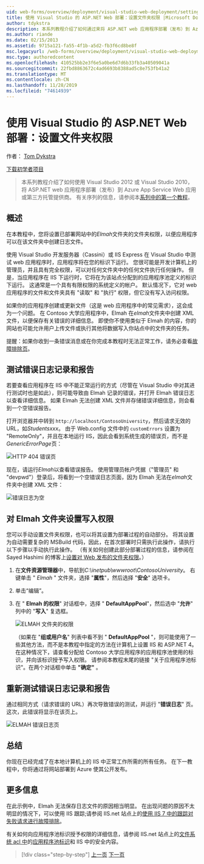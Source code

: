 ```yaml
---
uid: web-forms/overview/deployment/visual-studio-web-deployment/setting-folder-permissions
title: 使用 Visual Studio 的 ASP.NET Web 部署：设置文件夹权限 |Microsoft Docs
author: tdykstra
description: 本系列教程介绍了如何通过来将 ASP.NET web 应用程序部署（发布）到 Azure App Service Web 应用或第三方托管提供程序。
ms.author: riande
ms.date: 02/15/2013
ms.assetid: 9715a121-fa55-4f1b-a5d2-fb3f6cd8be8f
msc.legacyurl: /web-forms/overview/deployment/visual-studio-web-deployment/setting-folder-permissions
msc.type: authoredcontent
ms.openlocfilehash: 410525bb2e3f6e5a0be6d7d6b33fb3a40509041a
ms.sourcegitcommit: 22fbd8863672c4ad6693b8388ad5c8e753fb41a2
ms.translationtype: MT
ms.contentlocale: zh-CN
ms.lasthandoff: 11/28/2019
ms.locfileid: "74614939"
---
```

# <a name="aspnet-web-deployment-using-visual-studio-setting-folder-permissions"></a>使用 Visual Studio 的 ASP.NET Web 部署：设置文件夹权限

作者： [Tom Dykstra](https://github.com/tdykstra)

[下载初学者项目](https://go.microsoft.com/fwlink/p/?LinkId=282627)

> 本系列教程介绍了如何使用 Visual Studio 2012 或 Visual Studio 2010，将 ASP.NET web 应用程序部署（发布）到 Azure App Service Web 应用或第三方托管提供商。 有关序列的信息，请参阅本[系列中的第一个教程](introduction.md)。

## <a name="overview"></a>概述

在本教程中，您将设置已部署网站中的*Elmah*文件夹的文件夹权限，以便应用程序可以在该文件夹中创建日志文件。

使用 Visual Studio 开发服务器（Cassini）或 IIS Express 在 Visual Studio 中测试 web 应用程序时，应用程序将在您的标识下运行。 您很可能是开发计算机上的管理员，并且具有完全权限，可以对任何文件夹中的任何文件执行任何操作。 但是，当应用程序在 IIS 下运行时，它将在为该站点分配到的应用程序池定义的标识下运行。 这通常是一个具有有限权限的系统定义的帐户。 默认情况下，它对 web 应用程序的文件和文件夹具有 "读取" 和 "执行" 权限，但它没有写入访问权限。

如果你的应用程序创建或更新文件（这是 web 应用程序中的常见需求），这会成为一个问题。 在 Contoso 大学应用程序中，Elmah 在*elmah*文件夹中创建 XML 文件，以便保存有关错误的详细信息。 即使你不使用类似于 Elmah 的内容，你的网站也可能允许用户上传文件或执行其他将数据写入你站点中的文件夹的任务。

提醒：如果你收到一条错误消息或在你完成本教程时无法正常工作，请务必查看[故障排除页](troubleshooting.md)。

## <a name="test-error-logging-and-reporting"></a>测试错误日志记录和报告

若要查看应用程序在 IIS 中不能正常运行的方式（尽管在 Visual Studio 中对其进行测试时也是如此），则可能导致由 Elmah 记录的错误，并打开 Elmah 错误日志以查看详细信息。 如果 Elmah 无法创建 XML 文件并存储错误详细信息，则会看到一个空错误报告。

打开浏览器并中转到 `http://localhost/ContosoUniversity`，然后请求无效的 URL，如*Studentsxxx*。 由于 Web.config 文件中的 `customErrors` 设置为 "RemoteOnly"，并且在本地运行 IIS，因此会看到系统生成的错误页，而不是*GenericErrorPage*页：

![HTTP 404 错误页](setting-folder-permissions/_static/image1.png)

现在，请运行*Elmah*以查看错误报告。 使用管理员帐户凭据（&quot;管理员&quot; 和 &quot;devpwd&quot;）登录后，将看到一个空错误日志页面，因为 Elmah 无法在*elmah*文件夹中创建 XML 文件：

![错误日志为空](setting-folder-permissions/_static/image2.png)

## <a name="set-write-permission-on-the-elmah-folder"></a>对 Elmah 文件夹设置写入权限

您可以手动设置文件夹权限，也可以将其设置为部署过程的自动部分。 将其设置为自动需要复杂的 MSBuild 代码，因此，在首次部署时只需执行此操作，请执行以下步骤以手动执行此操作。 （有关如何创建此部分部署过程的信息，请参阅在 Sayed Hashimi 的博客上[设置对 Web 发布的文件夹权限](http://sedodream.com/2011/11/08/SettingFolderPermissionsOnWebPublish.aspx)。）

1. 在**文件资源管理器**中，导航到*C:\inetpub\wwwroot\ContosoUniversity*。 右键单击 " *Elmah* " 文件夹，选择 "**属性**"，然后选择 "**安全**" 选项卡。
2. 单击“编辑”。
3. 在 " **Elmah 的权限**" 对话框中，选择 " **DefaultAppPool**"，然后选中 "**允许**" 列中的 "**写入**" 复选框。

    ![ELMAH 文件夹的权限](setting-folder-permissions/_static/image3.png)

    （如果在 "**组或用户名**" 列表中看不到 " **DefaultAppPool** "，则可能使用了一些其他方法，而不是本教程中指定的方法在计算机上设置 IIS 和 ASP.NET 4。 在这种情况下，请查看分配给 Contoso 大学应用程序的应用程序池使用的标识，并向该标识授予写入权限。 请参阅本教程末尾的链接 "关于应用程序池标识"。在两个对话框中单击 **"确定"** 。

## <a name="retest-error-logging-and-reporting"></a>重新测试错误日志记录和报告

通过相同方式（请求错误的 URL）再次导致错误的测试，并运行 "**错误日志**" 页。 这次，此错误将显示在该页上。

![ELMAH 错误日志页](setting-folder-permissions/_static/image4.png)

## <a name="summary"></a>总结

你现在已经完成了在本地计算机上的 IIS 中正常工作所需的所有任务。 在下一教程中，你将通过将网站部署到 Azure 使其公开发布。

## <a name="more-information"></a>更多信息

在此示例中，Elmah 无法保存日志文件的原因相当明显。 在出现问题的原因不太明显的情况下，可以使用 IIS 跟踪;请参阅 IIS.net 站点上的[使用 IIS 7 中的跟踪对失败请求进行故障排除](https://www.iis.net/learn/troubleshoot/using-failed-request-tracing/troubleshooting-failed-requests-using-tracing-in-iis)。

有关如何向应用程序池标识授予权限的详细信息，请参阅 IIS.net 站点上的[文件系统 acl 中](https://www.iis.net/learn/get-started/planning-for-security/secure-content-in-iis-through-file-system-acls)的[应用程序池标识](https://www.iis.net/learn/manage/configuring-security/application-pool-identities)和 IIS 中的安全内容。

> [!div class="step-by-step"]
> [上一页](deploying-to-iis.md)
> [下一页](deploying-to-production.md)
